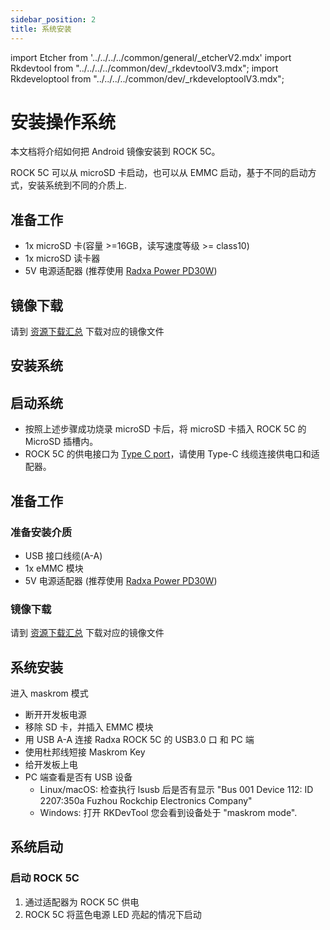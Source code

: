 ```yaml
---
sidebar_position: 2
title: 系统安装
---
```


import Etcher from '../../../../common/general/\_etcherV2.mdx'
import Rkdevtool from "../../../../common/dev/\_rkdevtoolV3.mdx";
import Rkdeveloptool from "../../../../common/dev/\_rkdeveloptoolV3.mdx";

# 安装操作系统

本文档将介绍如何把 Android 镜像安装到 ROCK 5C。

ROCK 5C 可以从 microSD 卡启动，也可以从 EMMC 启动，基于不同的启动方式，安装系统到不同的介质上.

<Tabs queryString="target">

<TabItem value="microsd" label="安装系统到 microSD 卡">

## 准备工作

- 1x microSD 卡(容量 >=16GB，读写速度等级 >= class10)
- 1x microSD 读卡器
- 5V 电源适配器 (推荐使用 [Radxa Power PD30W](../../accessories/pd-30w))

## 镜像下载

请到 [资源下载汇总](../../download) 下载对应的镜像文件

## 安装系统

<Etcher model="rock5c" />

## 启动系统

- 按照上述步骤成功烧录 microSD 卡后，将 microSD 卡插入 ROCK 5C 的 MicroSD 插槽内。
- ROCK 5C 的供电接口为 [Type C port](/rock5/rock5c/hardware-design/hardware-interface)，请使用 Type-C 线缆连接供电口和适配器。

</TabItem>

<TabItem value="emmc" label="安装系统到 eMMC ">

## 准备工作

### 准备安装介质

- USB 接口线缆(A-A)
- 1x eMMC 模块
- 5V 电源适配器 (推荐使用 [Radxa Power PD30W](../../accessories/pd-30w))

### 镜像下载

请到 [资源下载汇总](../../download) 下载对应的镜像文件

## 系统安装

进入 maskrom 模式

- 断开开发板电源
- 移除 SD 卡，并插入 EMMC 模块
- 用 USB A-A 连接 Radxa ROCK 5C 的 USB3.0 口 和 PC 端
- 使用杜邦线短接 Maskrom Key
- 给开发板上电
- PC 端查看是否有 USB 设备
  - Linux/macOS: 检查执行 lsusb 后是否有显示 "Bus 001 Device 112: ID 2207:350a Fuzhou Rockchip Electronics Company"
  - Windows: 打开 RKDevTool 您会看到设备处于 "maskrom mode".

<Tabs queryString="target">

<TabItem value="linux" label="Linux">

<Rkdeveloptool platform="linux">
</Rkdeveloptool>

</TabItem>

<TabItem value="mac" label="mac">

<Rkdeveloptool platform="macos">
</Rkdeveloptool>

</TabItem>

<TabItem value="windows" label="Windows">

<Rkdevtool rkdevtool_emmc_img="/img/rkdevtool/emmc-path.webp" loader_name="false" emmc={false} pcie={false} sata={false} >
</Rkdevtool>

</TabItem>

</Tabs>

## 系统启动

### 启动 ROCK 5C

1. 通过适配器为 ROCK 5C 供电
2. ROCK 5C 将蓝色电源 LED 亮起的情况下启动

</TabItem>

</Tabs>
